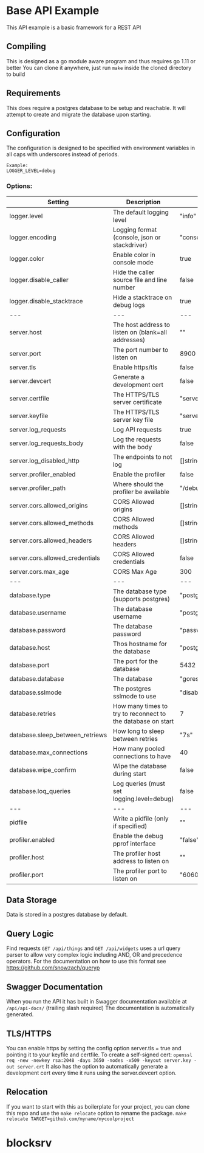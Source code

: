 # Base API Example

This API example is a basic framework for a REST API

## Compiling
This is designed as a go module aware program and thus requires go 1.11 or better
You can clone it anywhere, just run `make` inside the cloned directory to build

## Requirements
This does require a postgres database to be setup and reachable. It will attempt to create and migrate the database upon starting.

## Configuration
The configuration is designed to be specified with environment variables in all caps with underscores instead of periods. 
```
Example:
LOGGER_LEVEL=debug
```

### Options:
| Setting                         | Description                                                 | Default                 |
| ------------------------------- | ----------------------------------------------------------- | ----------------------- |
| logger.level                    | The default logging level                                   | "info"                  |
| logger.encoding                 | Logging format (console, json or stackdriver)               | "console"               |
| logger.color                    | Enable color in console mode                                | true                    |
| logger.disable_caller           | Hide the caller source file and line number                 | false                   |
| logger.disable_stacktrace       | Hide a stacktrace on debug logs                             | true                    |
| ---                             | ---                                                         | ---                     |
| server.host                     | The host address to listen on (blank=all addresses)         | ""                      |
| server.port                     | The port number to listen on                                | 8900                    |
| server.tls                      | Enable https/tls                                            | false                   |
| server.devcert                  | Generate a development cert                                 | false                   |
| server.certfile                 | The HTTPS/TLS server certificate                            | "server.crt"            |
| server.keyfile                  | The HTTPS/TLS server key file                               | "server.key"            |
| server.log_requests             | Log API requests                                            | true                    |
| server.log_requests_body        | Log the requests with the body                              | false                   |
| server.log_disabled_http        | The endpoints to not log                                    | []string{"/version"}    |
| server.profiler_enabled         | Enable the profiler                                         | false                   |
| server.profiler_path            | Where should the profiler be available                      | "/debug"                |
| server.cors.allowed_origins     | CORS Allowed origins                                        | []string{"*"}           |
| server.cors.allowed_methods     | CORS Allowed methods                                        | []string{...everything} |
| server.cors.allowed_headers     | CORS Allowed headers                                        | []string{"*"}           |
| server.cors.allowed_credentials | CORS Allowed credentials                                    | false                   |
| server.cors.max_age             | CORS Max Age                                                | 300                     |
| ---                             | ---                                                         | ---                     |
| database.type                   | The database type (supports postgres)                       | "postgres"              |
| database.username               | The database username                                       | "postgres"              |
| database.password               | The database password                                       | "password"              |
| database.host                   | Thos hostname for the database                              | "postgres"              |
| database.port                   | The port for the database                                   | 5432                    |
| database.database               | The database                                                | "gorestapi"             |
| database.sslmode                | The postgres sslmode to use                                 | "disable"               |
| database.retries                | How many times to try to reconnect to the database on start | 7                       |
| database.sleep_between_retriews | How long to sleep between retries                           | "7s"                    |
| database.max_connections        | How many pooled connections to have                         | 40                      |
| database.wipe_confirm           | Wipe the database during start                              | false                   |
| database.loq_queries            | Log queries (must set logging.level=debug)                  | false                   |
| ---                             | ---                                                         | ---                     |
| pidfile                         | Write a pidfile (only if specified)                         | ""                      |
| profiler.enabled                | Enable the debug pprof interface                            | "false"                 |
| profiler.host                   | The profiler host address to listen on                      | ""                      |
| profiler.port                   | The profiler port to listen on                              | "6060"                  |


## Data Storage
Data is stored in a postgres database by default.

## Query Logic
Find requests `GET /api/things` and `GET /api/widgets` uses a url query parser to allow very complex logic including AND, OR and precedence operators. 
For the documentation on how to use this format see https://github.com/snowzach/queryp

## Swagger Documentation
When you run the API it has built in Swagger documentation available at `/api/api-docs/` (trailing slash required)
The documentation is automatically generated.

## TLS/HTTPS
You can enable https by setting the config option server.tls = true and pointing it to your keyfile and certfile.
To create a self-signed cert: `openssl req -new -newkey rsa:2048 -days 3650 -nodes -x509 -keyout server.key -out server.crt`
It also has the option to automatically generate a development cert every time it runs using the server.devcert option.

## Relocation
If you want to start with this as boilerplate for your project, you can clone this repo and use the `make relocate` option to rename the package.
`make relocate TARGET=github.com/myname/mycoolproject`
# blocksrv
